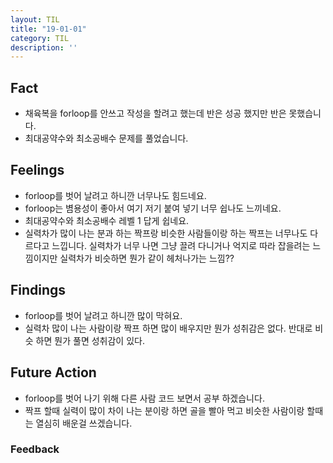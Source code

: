 ```yaml
---
layout: TIL
title: "19-01-01"
category: TIL
description: ''
---
```


## Fact  

- 채육복을 forloop를 안쓰고 작성을 할려고 했는데 반은 성공 했지만 반은 못했습니다.
- 최대공약수와 최소공배수 문제를 풀었습니다.

## Feelings  

- forloop를 벗어 날려고 하니깐 너무나도 힘드네요.
- forloop는 볌용성이 좋아서 여기 저기 붙여 넣기 너무 쉽나도 느끼네요.
- 최대공약수와 최소공배수 레벨 1 답게 쉽네요.
- 실력차가 많이 나는 분과 하는 짝프랑 비슷한 사람들이랑 하는 짝프는 너무나도 다르다고 느낍니다. 실력차가 너무 나면 그냥 끌려 다니거나 억지로 따라 잡을려는 느낌이지만 실력차가 비슷하면 뭔가 같이 헤처나가는 느낌??

## Findings  

- forloop를 벗어 날려고 하니깐 많이 막혀요.
- 실력차 많이 나는 사람이랑 짝프 하면 많이 배우지만 뭔가 성취감은 없다. 반대로 비슷 하면 뭔가 풀면 성취감이 있다.

## Future Action

- forloop를 벗어 나기 위해 다른 사람 코드 보면서 공부 하겠습니다.
- 짝프 할때 실력이 많이 차이 나는 분이랑 하면 골을 빨아 먹고 비슷한 사람이랑 할때는 열심히 배운걸 쓰겠습니다.

### Feedback  
